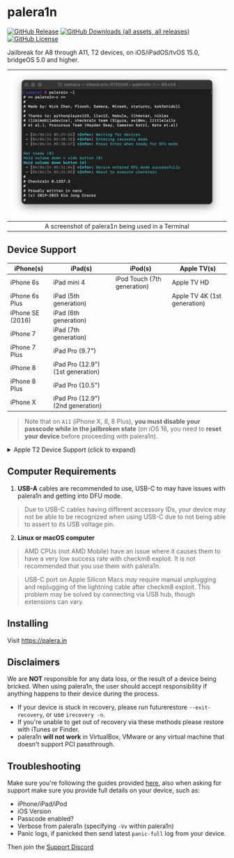 # palera1n
[![GitHub Release](https://img.shields.io/github/v/release/palera1n/palera1n?include_prereleases)](https://github.com/palera1n/palera1n/releases)
[![GitHub Downloads (all assets, all releases)](https://img.shields.io/github/downloads/palera1n/palera1n/total)](https://github.com/palera1n/palera1n/releases)
[![GitHub License](https://img.shields.io/github/license/palera1n/palera1n?color=%23C96FAD)](https://github.com/palera1n/palera1n/blob/main/LICENSE)


Jailbreak for A8 through A11, T2 devices, on iOS/iPadOS/tvOS 15.0, bridgeOS 5.0 and higher.




| ![Screenshot of macOS Terminal.app](assets/image-1.png)	| 
|:--:												| 
| A screenshot of palera1n being used in a Terminal | 

## Device Support
<!--- Mobile --->

| iPhone(s)                 | iPad(s)                        		| iPod(s)   					| Apple TV(s) 					|
|-							|-										|-								|-								|
| iPhone 6s                 | iPad mini 4							| iPod Touch (7th generation)	| Apple TV HD                 	|
| iPhone 6s Plus            | iPad (5th generation)					|								| Apple TV 4K (1st generation)	|
| iPhone SE (2016)          | iPad (6th generation)					|								|								|
| iPhone 7                  | iPad (7th generation)					|								|								|
| iPhone 7 Plus             | iPad Pro (9.7")						|								|								|
| iPhone 8                  | iPad Pro (12.9") (1st generation)		|								|								|
| iPhone 8 Plus             | iPad Pro (10.5")						|								|								|
| iPhone X                  | iPad Pro (12.9") (2nd generation)		|								|								|

> Note that on `A11` (iPhone X, 8, 8 Plus), **you must disable your passcode while in the jailbroken state** (on iOS 16, you need to **reset your device** before proceeding with palera1n).

<!--- T2 --->
<details>
<summary>Apple T2 Device Support (click to expand)</summary>

| Apple T2              	|
|-							|
| Apple T2 iMac20,1         |
| Apple T2 iMac20,2         |
| 			              	|
| Apple T2 MacBookAir8,1    |
| Apple T2 MacBookAir8,2    |
| Apple T2 MacBookAir9,1    |
| 			              	|
| Apple T2 MacBookPro15,1   |
| Apple T2 MacBookPro15,2   |
| Apple T2 MacBookPro15,3   |
| Apple T2 MacBookPro15,4   |
| Apple T2 MacBookPro16,1   |
| Apple T2 MacBookPro16,2   |
| Apple T2 MacBookPro16,3   |
| Apple T2 MacBookPro16,4   |
| 			              	|
| Apple T2 iMacPro1,1       |
| Apple T2 Macmini8,1       |
| Apple T2 MacPro7,1        |
|			              	|
| iBridge2,11 (Unknown Mac) |
| iBridge2,13 (Unknown Mac) |



</details>


## Computer Requirements
1. **USB-A** cables are recommended to use, USB-C to may have issues with palera1n and getting into DFU mode.
> Due to USB-C cables having different accessory IDs, your device may not be able to be recognized when using USB-C due to not being able to assert to its USB voltage pin.

2. **Linux or macOS computer**
> AMD CPUs (not AMD Mobile) have an issue where it causes them to have a very low success rate with checkm8 exploit. It is not recommended that you use them with palera1n.

> USB-C port on Apple Silicon Macs *may* require manual unplugging and replugging of the lightning cable after checkm8 exploit. This problem may be solved by connecting via USB hub, though extensions can vary.

## Installing
Visit https://palera.in

## Disclaimers
We are **NOT** responsible for any data loss, or the result of a device being bricked. When using palera1n, the user should accept responsibility if anything happens to their device during the process.
- If your device is stuck in recovery, please run futurerestore `--exit-recovery`, or use `irecovery -n`.
- If you're unable to get out of recovery via these methods please restore with iTunes or Finder.
- palera1n **will not work** in VirtualBox, VMware or any virtual machine that doesn't support PCI passthrough.

## Troubleshooting
Make sure you're following the guides provided [here](https://palera.in), also when asking for support make sure you provide full details on your device, such as:
- iPhone/iPad/iPod
- iOS Version
- Passcode enabled?
- Verbose from palera1n (specifying `-Vv` within palera1n)
- Panic logs, if panicked then send latest `panic-full` log from your device.

Then join the [Support Discord](https://dsc.gg/palera1n)
